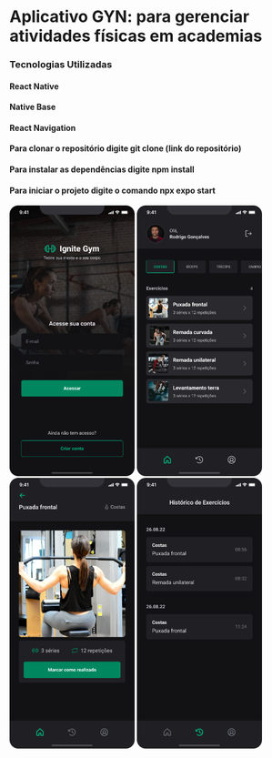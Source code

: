 # Aplicativo GYN: para gerenciar atividades físicas em academias

### Tecnologias Utilizadas

#### React Native
#### Native Base
#### React Navigation


#### Para clonar o repositório digite git clone (link do repositório)
#### Para instalar as dependências digite npm install
#### Para iniciar o projeto digite o comando npx expo start

<div>
    <img src="./src/assets/screensImage/Login.png" width="220" alt="Imagem Tela Login">
    <img src="./src/assets/screensImage/Home.png" width="220" alt="Imagem Tela Home">
    <img src="./src/assets/screensImage/Exercise.png" width="220" alt="Imagem Tela Exercicios">
    <img src="./src/assets/screensImage/History.png" width="220" alt="Imagem Tela Historico">
</div>
